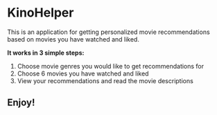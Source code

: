 # KinoHelper
This is an application for getting personalized movie recommendations based on movies you have watched and liked.

**It works in 3 simple steps:**
1. Choose movie genres you would like to get recommendations for
2. Choose 6 movies you have watched and liked
3. View your recommendations and read the movie descriptions
## Enjoy!
